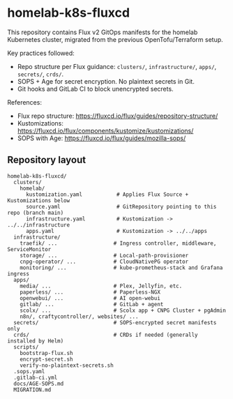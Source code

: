 # homelab-k8s-fluxcd

This repository contains Flux v2 GitOps manifests for the homelab Kubernetes cluster, migrated from the previous OpenTofu/Terraform setup.

Key practices followed:
- Repo structure per Flux guidance: `clusters/`, `infrastructure/`, `apps/`, `secrets/`, `crds/`.
- SOPS + Age for secret encryption. No plaintext secrets in Git.
- Git hooks and GitLab CI to block unencrypted secrets.

References:
- Flux repo structure: https://fluxcd.io/flux/guides/repository-structure/
- Kustomizations: https://fluxcd.io/flux/components/kustomize/kustomizations/
- SOPS with Age: https://fluxcd.io/flux/guides/mozilla-sops/

## Repository layout

```
homelab-k8s-fluxcd/
  clusters/
    homelab/
      kustomization.yaml           # Applies Flux Source + Kustomizations below
      source.yaml                  # GitRepository pointing to this repo (branch main)
      infrastructure.yaml          # Kustomization -> ../../infrastructure
      apps.yaml                    # Kustomization -> ../../apps
  infrastructure/
    traefik/ ...                  # Ingress controller, middleware, ServiceMonitor
    storage/ ...                  # Local-path-provisioner
    cnpg-operator/ ...            # CloudNativePG operator
    monitoring/ ...               # kube-prometheus-stack and Grafana ingress
  apps/
    media/ ...                    # Plex, Jellyfin, etc.
    paperless/ ...                # Paperless-NGX
    openwebui/ ...                # AI open-webui
    gitlab/ ...                   # GitLab + agent
    scolx/ ...                    # Scolx app + CNPG Cluster + pgAdmin
    n8n/, craftycontroller/, websites/ ...
  secrets/                        # SOPS-encrypted secret manifests only
  crds/                           # CRDs if needed (generally installed by Helm)
  scripts/
    bootstrap-flux.sh
    encrypt-secret.sh
    verify-no-plaintext-secrets.sh
  .sops.yaml
  .gitlab-ci.yml
  docs/AGE-SOPS.md
  MIGRATION.md
```

